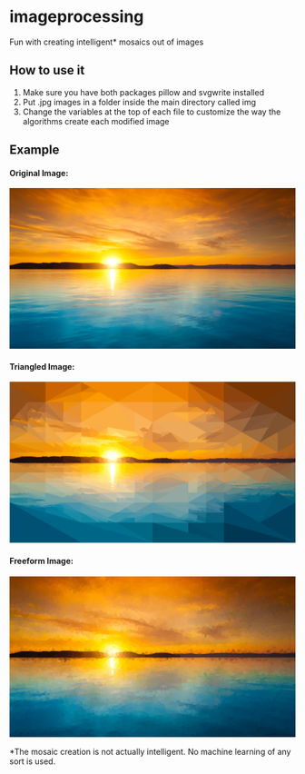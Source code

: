 # imageprocessing
Fun with creating intelligent* mosaics out of images

## How to use it

1. Make sure you have both packages pillow and svgwrite installed
2. Put .jpg images in a folder inside the main directory called img
3. Change the variables at the top of each file to customize the way the algorithms create each modified image 

## Example

#### Original Image:

![Original Image](/readme_images/original.png)

#### Triangled Image:

![Triangled Image](/readme_images/triangled.png)

#### Freeform Image:

![Triangled Image](/readme_images/freeform.png)


*The mosaic creation is not actually intelligent. No machine learning of any sort is used.